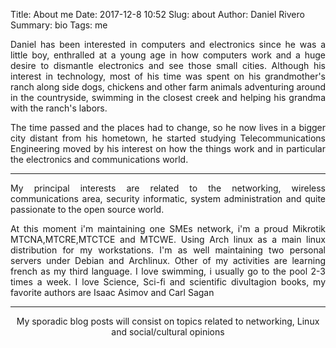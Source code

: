 Title: About me
Date: 2017-12-8 10:52
Slug: about
Author: Daniel Rivero 
Summary: bio
Tags: me

<p style='text-align: justify;'> Daniel has been interested in computers and electronics since he was a little boy, enthralled at a young age in how computers work and a huge desire to dismantle electronics and see those small cities. Although his interest in technology, most of his time was spent on his grandmother's ranch along side dogs, chickens and other farm animals adventuring around in the countryside, swimming in the closest creek and helping his grandma with the ranch's labors.</p>

<p style='text-align: justify;'> The time passed and the places had to change, so he now lives in a bigger city distant from his hometown, he started studying Telecommunications Engineering moved by his interest on how the things work and in particular the electronics and communications world.</p>

---

<p style='text-align: justify;'> My principal interests are related to the networking, wireless communications area, security informatic, system administration and quite passionate to the open source world.</p>

<p style='text-align: justify;'> At this moment i'm maintaining one SMEs network, i'm a proud Mikrotik MTCNA,MTCRE,MTCTCE and MTCWE. Using Arch linux as a main linux distribution for my workstations. I'm as well maintaining two personal servers under Debian and Archlinux. Other of my activities are learning french as my third language. I love swimming, i usually go to the pool 2-3 times a week. I love Science, Sci-fi and scientific divultagion books, my favorite authors are Isaac Asimov and Carl Sagan</p>

---

<p style='text-align: center;'> My sporadic blog posts will consist on topics related to networking, Linux and social/cultural opinions </p>
